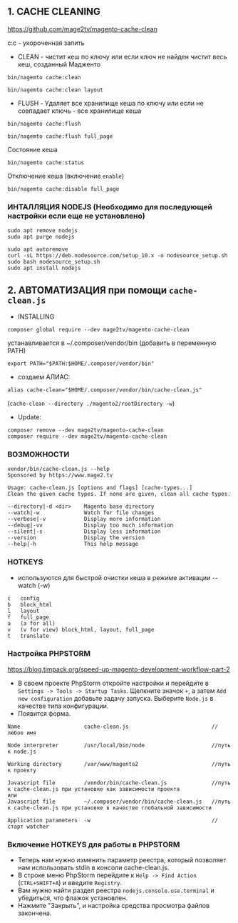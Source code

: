 ## 1. CACHE CLEANING

https://github.com/mage2tv/magento-cache-clean 

c:c - укороченная запить 
* CLEAN - чистит кеш по ключу или если ключ не найден чистит весь кеш, созданный Мадженто
```
bin/nagemto cache:clean 
```
```
bin/nagemto cache:clean layout
```
* FLUSH - Удаляет все хранилище кеша по ключу или если не совпадает ключь - все хранилище кеша
```
bin/nagemto cache:flush
```
```
bin/nagemto cache:flush full_page
```

Состояние кеша 
```
bin/nagemto cache:status
```

Отключение кеша (включение ``enable``)
```
bin/nagemto cache:disable full_page
```

### ИНТАЛЛЯЦИЯ    NODEJS (Необходимо для последующей настройки если еще не установлено)
```
sudo apt remove nodejs
sudo apt purge nodejs

sudo apt autoremove
curl -sL https://deb.nodesource.com/setup_10.x -o nodesource_setup.sh
sudo bash nodesource_setup.sh
sudo apt install nodejs
```


## 2. АВТОМАТИЗАЦИЯ при помощи ``cache-clean.js``

* INSTALLING
```
composer global require --dev mage2tv/magento-cache-clean
```
устанавливается в  ~/.composer/vendor/bin
(добавить в переменную PATH)
```
export PATH="$PATH:$HOME/.composer/vendor/bin"
```
* создаем АЛИАС:
```
alias cache-clean="$HOME/.composer/vendor/bin/cache-clean.js"
```
(``cache-clean --directory ./magento2/rootDirectory -w``)

* Update:
```
composer remove --dev mage2tv/magento-cache-clean
composer require --dev mage2tv/magento-cache-clean
```


### ВОЗМОЖНОСТИ 

```
vendor/bin/cache-clean.js --help
Sponsored by https://www.mage2.tv

Usage: cache-clean.js [options and flags] [cache-types...]
Clean the given cache types. If none are given, clean all cache types.

--directory|-d <dir>    Magento base directory
--watch|-w              Watch for file changes
--verbose|-v            Display more information
--debug|-vv             Display too much information
--silent|-s             Display less information
--version               Display the version
--help|-h               This help message
```


### HOTKEYS 
* используются для быстрой очистки кеша в режиме активации --watch (-w)

```
c	config
b	block_html
l	layout
f	full_page
a	(a for all)
v	(v for view) block_html, layout, full_page
t	translate
```

###  Настройка PHPSTORM

https://blog.timpack.org/speed-up-magento-development-workflow-part-2

* В своем проекте PhpStorm откройте настройки и перейдите в ``Settings -> Tools -> Startup Tasks``. Щелкните значок ``+``, а затем ``Add new configuration`` добавьте задачу запуска. Выберите ``Node.js`` в качестве типа конфигурации.
* Появится форма. 
```
Name                    cache-clean.js                          //любое имя 

Node interpreter        /usr/local/bin/node                     //путь к node.js

Working directory       /var/www/magento2                       //путь к проекту

Javascript file         /vendor/bin/cache-clean.js              //путь к cache-clean.js при установке как зависимости проекта
или
Javascript file         ~/.composer/vendor/bin/cache-clean.js   //путь к cache-clean.js при установке в качестве глобальной зависимости

Application parameters  -w                                      //старт watcher 
```

###  Включение HOTKEYS для работы в PHPSTORM

* Теперь нам нужно изменить параметр реестра, который позволяет нам использовать stdin в консоли cache-clean.js. 
* В строке меню PhpStorm перейдите к ``Help -> Find Action`` (``CTRL+SHIFT+A``) и введите ``Registry``. 
* Вам нужно найти раздел реестра ``nodejs.console.use.terminal`` и убедиться, что флажок установлен. 
* Нажмите "Закрыть", и настройка средства просмотра файлов закончена.